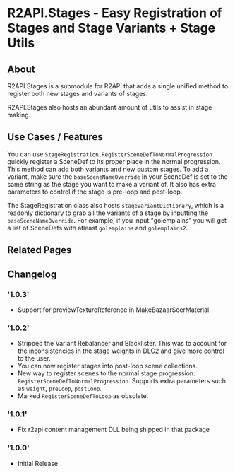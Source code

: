 # R2API.Stages - Easy Registration of Stages and Stage Variants + Stage Utils

## About

R2API.Stages is a submodule for R2API that adds a single unified method to register both new stages and variants of stages. 

R2API.Stages also hosts an abundant amount of utils to assist in stage making.

## Use Cases / Features

You can use `StageRegistration.RegisterSceneDefToNormalProgression` quickly register a SceneDef to its proper place in the normal progression. This method can add both variants and new custom stages. To add a variant, make sure the `baseSceneNameOverride` in your SceneDef is set to the same string as the stage you want to make a variant of. It also has extra parameters to control if the stage is pre-loop and post-loop.

The StageRegistration class also hosts `stageVariantDictionary`, which is a readonly dictionary to grab all the variants of a stage by inputting the `baseSceneNameOverride`. For example, if you input "golemplains" you will get a list of SceneDefs with atleast `golemplains` and `golemplains2`.

## Related Pages

## Changelog

### '1.0.3'
- Support for previewTextureReference in MakeBazaarSeerMaterial

### '1.0.2'
- Stripped the Variant Rebalancer and Blacklister. This was to account for the inconsistencies in the stage weights in DLC2 and give more control to the user.
- You can now register stages into post-loop scene collections.
- New way to register scenes to the normal stage progression: `RegisterSceneDefToNormalProgression`. Supports extra parameters such as `weight`, `preLoop`, `postLoop`.
- Marked `RegisterSceneDefToLoop` as obsolete.

### '1.0.1'
- Fix r2api content management DLL being shipped in that package

### '1.0.0'
- Initial Release


